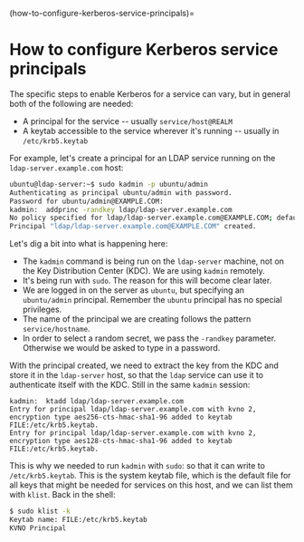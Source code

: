 (how-to-configure-kerberos-service-principals)=
# How to configure Kerberos service principals


The specific steps to enable Kerberos for a service can vary, but in general both of the following are needed:

- A principal for the service -- usually `service/host@REALM`
- A keytab accessible to the service wherever it's running -- usually in `/etc/krb5.keytab`

For example, let's create a principal for an LDAP service running on the `ldap-server.example.com` host:

```bash
ubuntu@ldap-server:~$ sudo kadmin -p ubuntu/admin
Authenticating as principal ubuntu/admin with password.
Password for ubuntu/admin@EXAMPLE.COM:
kadmin:  addprinc -randkey ldap/ldap-server.example.com
No policy specified for ldap/ldap-server.example.com@EXAMPLE.COM; defaulting to no policy
Principal "ldap/ldap-server.example.com@EXAMPLE.COM" created.
```

Let's dig a bit into what is happening here:
- The `kadmin` command is being run on the `ldap-server` machine, not on the Key Distribution Center (KDC). We are using `kadmin` remotely.
- It's being run with `sudo`. The reason for this will become clear later.
- We are logged in on the server as `ubuntu`, but specifying an `ubuntu/admin` principal. Remember the `ubuntu` principal has no special privileges.
- The name of the principal we are creating follows the pattern `service/hostname`.
- In order to select a random secret, we pass the `-randkey` parameter. Otherwise we would be asked to type in a password.

With the principal created, we need to extract the key from the KDC and store it in the `ldap-server` host, so that the `ldap` service can use it to authenticate itself with the KDC. Still in the same `kadmin` session:

```text
kadmin:  ktadd ldap/ldap-server.example.com
Entry for principal ldap/ldap-server.example.com with kvno 2, encryption type aes256-cts-hmac-sha1-96 added to keytab FILE:/etc/krb5.keytab.
Entry for principal ldap/ldap-server.example.com with kvno 2, encryption type aes128-cts-hmac-sha1-96 added to keytab FILE:/etc/krb5.keytab.
```

This is why we needed to run `kadmin` with `sudo`: so that it can write to `/etc/krb5.keytab`. This is the system keytab file, which is the default file for all keys that might be needed for services on this host, and we can list them with `klist`. Back in the shell:

```bash
$ sudo klist -k
Keytab name: FILE:/etc/krb5.keytab
KVNO Principal